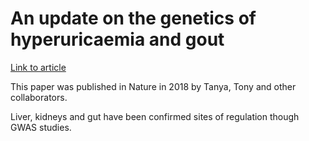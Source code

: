 
# An update on the genetics of hyperuricaemia and gout

[Link to article](https://www.nature.com/articles/s41584-018-0004-x) 

This paper was published in Nature in 2018 by Tanya, Tony and other collaborators.  

Liver, kidneys and gut have been confirmed sites of regulation though GWAS studies.  

